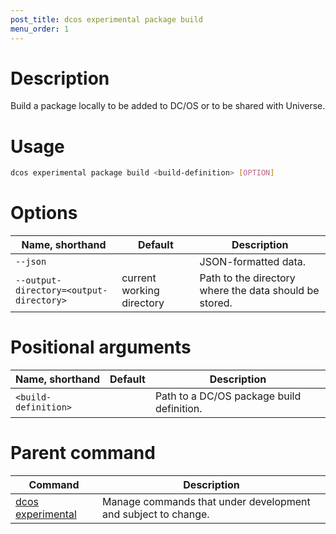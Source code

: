 ```yaml
---
post_title: dcos experimental package build
menu_order: 1
---
```

    
# Description
Build a package locally to be added to DC/OS or to be shared with Universe.

# Usage

```bash
dcos experimental package build <build-definition> [OPTION]
```

# Options

| Name, shorthand | Default | Description |
|---------|-------------|-------------|
| `--json`   |             |  JSON-formatted data. |
| `--output-directory=<output-directory>`   | current working directory | Path to the directory where the data should be stored.|
    
# Positional arguments

| Name, shorthand | Default | Description |
|---------|-------------|-------------|
| `<build-definition>`   |             |  Path to a DC/OS package build definition. |

# Parent command

| Command | Description |
|---------|-------------|
| [dcos experimental](/docs/1.11/cli/command-reference/dcos-experimental/)   |  Manage commands that under development and subject to change. |     
